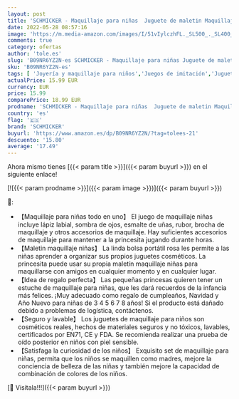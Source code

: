 ```yaml
---
layout: post
title: 'SCHMICKER - Maquillaje para niñas  Juguete de maletin Maquillaje niñas  Lavable Set de Maquillaje para niñas niños  Regalo de cumpleaños de Navidad para princesitas de 3 4 5 7 8 años'
date: 2022-05-28 08:57:16
image: 'https://m.media-amazon.com/images/I/51vIylczhFL._SL500_._SL400_.jpg'
comments: true
category: ofertas
author: 'tole.es'
slug: 'B09NR6YZ2N-es SCHMICKER - Maquillaje para niñas Juguete de maletin...'
sku: 'B09NR6YZ2N-es'
tags: [ 'Joyería y maquillaje para niños','Juegos de imitación','Juguetes','Juguetes y juegos','Maquillaje para niños','navidad','schmicker','🇪🇸', ]
actualPrice: 15.99 EUR
currency: EUR
price: 15.99
comparePrice: 18.99 EUR
prodname: 'SCHMICKER - Maquillaje para niñas  Juguete de maletin Maquillaje niñas  Lavable Set de Maquillaje para niñas niños  Regalo de cumpleaños de Navidad para princesitas de 3 4 5 7 8 años'
country: 'es'
flag: '🇪🇸'
brand: 'SCHMICKER'
buyurl: 'https://www.amazon.es/dp/B09NR6YZ2N/?tag=tolees-21'
descuento: '15.80'
average: '17.49'
---
```


Ahora mismo tienes [{{< param title >}}]({{< param buyurl >}}) en el siguiente enlace!

[![{{< param prodname >}}]({{< param image >}})]({{< param buyurl >}})

🔎:

- 【Maquillaje para niñas todo en uno】 El juego de maquillaje niñas incluye lápiz labial, sombra de ojos, esmalte de uñas, rubor, brocha de maquillaje y otros accesorios de maquillaje. Hay suficientes accesorios de maquillaje para mantener a la princesita jugando durante horas.
- 【Maletin maquillaje niñas】 La linda bolsa portátil rosa les permite a las niñas aprender a organizar sus propios juguetes cosméticos. La princesita puede usar su propia maletín maquillaje niñas para maquillarse con amigos en cualquier momento y en cualquier lugar.
- 【Idea de regalo perfecta】 Las pequeñas princesas quieren tener un estuche de maquillaje para niñas, que les dará recuerdos de la infancia más felices. ¡Muy adecuado como regalo de cumpleaños, Navidad y Año Nuevo para niñas de 3 4 5 6 7 8 años! Si el producto está dañado debido a problemas de logística, contáctenos.
- 【Seguro y lavable】 Los juguetes de maquillaje para niños son cosméticos reales, hechos de materiales seguros y no tóxicos, lavables, certificados por EN71, CE y FDA. Se recomienda realizar una prueba de oído posterior en niños con piel sensible.
- 【Satisfaga la curiosidad de los niños】 Exquisito set de maquillaje para niñas, permita que los niños se maquillen como madres, mejore la conciencia de belleza de las niñas y también mejore la capacidad de combinación de colores de los niños.

[🛒 Visítala!!!]({{< param buyurl >}})
